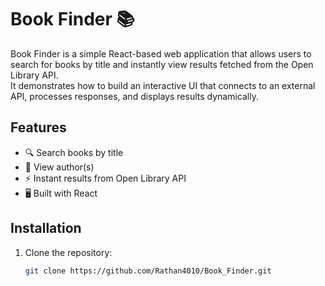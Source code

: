 # Book Finder 📚

Book Finder is a simple React-based web application that allows users to search for books by title and instantly view results fetched from the Open Library API.  
It demonstrates how to build an interactive UI that connects to an external API, processes responses, and displays results dynamically.

## Features
- 🔍 Search books by title
- 📖 View author(s)
- ⚡ Instant results from Open Library API
- 🖥️ Built with React

## Installation
1. Clone the repository:
   ```bash
   git clone https://github.com/Rathan4010/Book_Finder.git
